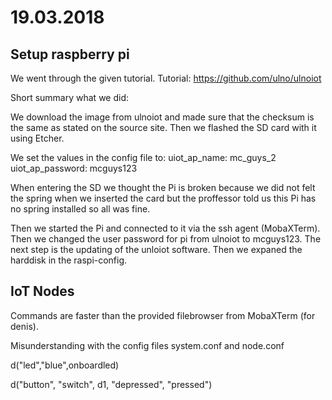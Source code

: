 # 19.03.2018
## Setup raspberry pi
We went through the given tutorial.
Tutorial: https://github.com/ulno/ulnoiot

Short summary what we did:

We download the image from ulnoiot and made sure that the checksum is the same as stated on the source site.
Then we flashed the SD card with it using Etcher.

We set the values in the config file to:
uiot_ap_name:		mc_guys_2
uiot_ap_password:	mcguys123

When entering the SD we thought the Pi is broken because we did not felt the spring when we inserted the card but the proffessor told us this Pi has no spring installed so all was fine.

Then we started the Pi and connected to it via the ssh agent (MobaXTerm). Then we changed the user password for pi from ulnoiot to mcguys123.
The next step is the updating of the unloiot software.
Then we expaned the harddisk in the raspi-config.


## IoT Nodes

Commands are faster than the provided filebrowser from MobaXTerm (for denis).

Misunderstanding with the config files system.conf and node.conf

d("led","blue",onboardled)

d("button", "switch", d1, "depressed", "pressed")
